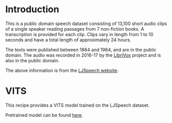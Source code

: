 # Introduction

This is a public domain speech dataset consisting of 13,100 short audio clips of a single speaker reading passages from 7 non-fiction books. 
A transcription is provided for each clip. 
Clips vary in length from 1 to 10 seconds and have a total length of approximately 24 hours.

The texts were published between 1884 and 1964, and are in the public domain. 
The audio was recorded in 2016-17 by the [LibriVox](https://librivox.org/) project and is also in the public domain.

The above information is from the [LJSpeech website](https://keithito.com/LJ-Speech-Dataset/).

# VITS

This recipe provides a VITS model trained on the LJSpeech dataset.

Pretrained model can be found [here](https://huggingface.co/Zengwei/icefall-tts-ljspeech-vits-2023-11-29).
